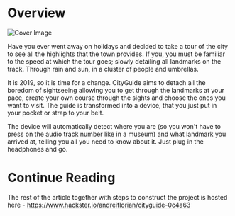 # Overview
![Cover Image](https://hackster.imgix.net/uploads/attachments/788219/cover_image_l0E7KJsOuV.JPG?auto=compress%2Cformat&w=900&h=675&fit=min)

Have you ever went away on holidays and decided to take a tour of the city to see all the highlights that the town provides. If you, you must be familiar to the speed at which the tour goes; slowly detailing all landmarks on the track. Through rain and sun, in a cluster of people and umbrellas.

It is 2019, so it is time for a change. CityGuide aims to detach all the boredom of sightseeing allowing you to get through the landmarks at your pace, create your own course through the sights and choose the ones you want to visit. The guide is transformed into a device, that you just put in your pocket or strap to your belt.

The device will automatically detect where you are (so you won't have to press on the audio track number like in a museum) and what landmark you arrived at, telling you all you need to know about it. Just plug in the headphones and go.

# Continue Reading
The rest of the article together with steps to construct the project is hosted here - https://www.hackster.io/andreiflorian/cityguide-0c4a63

